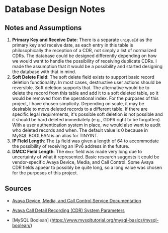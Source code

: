 # Database Design Notes

## Notes and Assumptions

1. **Primary Key and Receive Date**: There is a separate `uniqueId` as the primary key and receive date, as each entry in this table is philosophically the reception of a CDR, not simply a list of normalized CDRs. The database could be designed differently depending on how we would want to handle the possibility of receiving duplicate CDRs. I made the assumption that it would be a possibility and started designing the database with that in mind.
2. **Soft Delete Field**: The soft delete field exists to support basic record deletion functionality. In most cases, destructive user actions should be reversible. Soft deletion supports that. The alternative would be to delete the record from this table and add it to a soft deleted table, so it would be removed from the operational index. For the purposes of this project, I have chosen simplicity. Depending on scale, it may be desirable to move deleted records to a different table. If there are specific legal requirements, it's possible soft deletion is not possible and it should be hard deleted immediately (e.g., GDPR right to be forgotten). With a user authentication system in place, we would also want to audit who deleted records and when. The default value is 0 because in MySQL BOOLEAN is an alias for TINYINT.
3. **IP Field Length**: The `ip` field was given a length of 64 to accommodate the possibility of receiving an IPv6 address in the future.
4. **DMCC Field Length**: The `dmcc` field was made very long due to uncertainty of what it represented. Basic research suggests it could be vendor-specific Avaya Device, Media, and Call Control. Some Avaya CDR fields appear to possibly be quite long, so a long value was chosen for the purposes of this project.

## Sources

- [Avaya Device, Media, and Call Control Service Documentation](https://documentation.avaya.com/bundle/AdministeringApplicationEnablementServicesForAvayaContactCenterExtendedCapacity_r102/page/Device_Media_and_Call_Control_service.html)
- [Avaya Call Detail Recording (CDR) System Parameters](https://documentation.avaya.com/bundle/CMScreenReference_R10.1/page/system_parameters_cdr.html)

- [MySQL Boolean] (https://www.mysqltutorial.org/mysql-basics/mysql-boolean/)